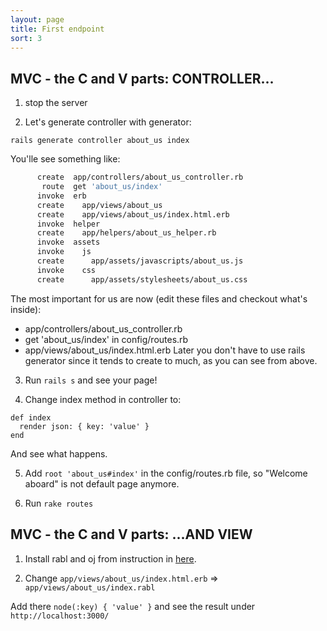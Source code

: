 ```yaml
---
layout: page
title: First endpoint
sort: 3
---
```


## MVC - the C and V parts: CONTROLLER...

1) stop the server

2) Let's generate controller with generator:

`rails generate controller about_us index`

You'lle see something like:
```bash
      create  app/controllers/about_us_controller.rb
       route  get 'about_us/index'
      invoke  erb
      create    app/views/about_us
      create    app/views/about_us/index.html.erb
      invoke  helper
      create    app/helpers/about_us_helper.rb
      invoke  assets
      invoke    js
      create      app/assets/javascripts/about_us.js
      invoke    css
      create      app/assets/stylesheets/about_us.css
```

The most important for us are now (edit these files and checkout what's inside):
* app/controllers/about_us_controller.rb
* get 'about_us/index' in config/routes.rb
* app/views/about_us/index.html.erb
Later you don't have to use rails generator since it tends to create to much, as you can see from above.

3) Run `rails s` and see your page!

4) Change index method in controller to:

```
def index
  render json: { key: 'value' }
end
```
And see what happens.

5) Add `root 'about_us#index'` in the config/routes.rb file, so "Welcome aboard" is not default page anymore.

6) Run `rake routes`

## MVC - the C and V parts: ...AND VIEW

1) Install rabl and oj from instruction in [here](https://github.com/nesquena/rabl).

2) Change `app/views/about_us/index.html.erb` => `app/views/about_us/index.rabl`

Add there `node(:key) { 'value' }` and see the result under `http://localhost:3000/`

